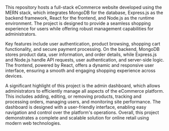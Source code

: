 This repository hosts a full-stack eCommerce website developed using the MERN stack, which integrates MongoDB for the database, Express.js as the backend framework, React for the frontend, and Node.js as the runtime environment. The project is designed to provide a seamless shopping experience for users while offering robust management capabilities for administrators.

Key features include user authentication, product browsing, shopping cart functionality, and secure payment processing. On the backend, MongoDB stores product data, user information, and order details, while Express.js and Node.js handle API requests, user authentication, and server-side logic. The frontend, powered by React, offers a dynamic and responsive user interface, ensuring a smooth and engaging shopping experience across devices.

A significant highlight of this project is the admin dashboard, which allows administrators to efficiently manage all aspects of the eCommerce platform. This includes adding, editing, or removing products, tracking and processing orders, managing users, and monitoring site performance. The dashboard is designed with a user-friendly interface, enabling easy navigation and control over the platform's operations. Overall, this project demonstrates a complete and scalable solution for online retail using modern web technologies.
